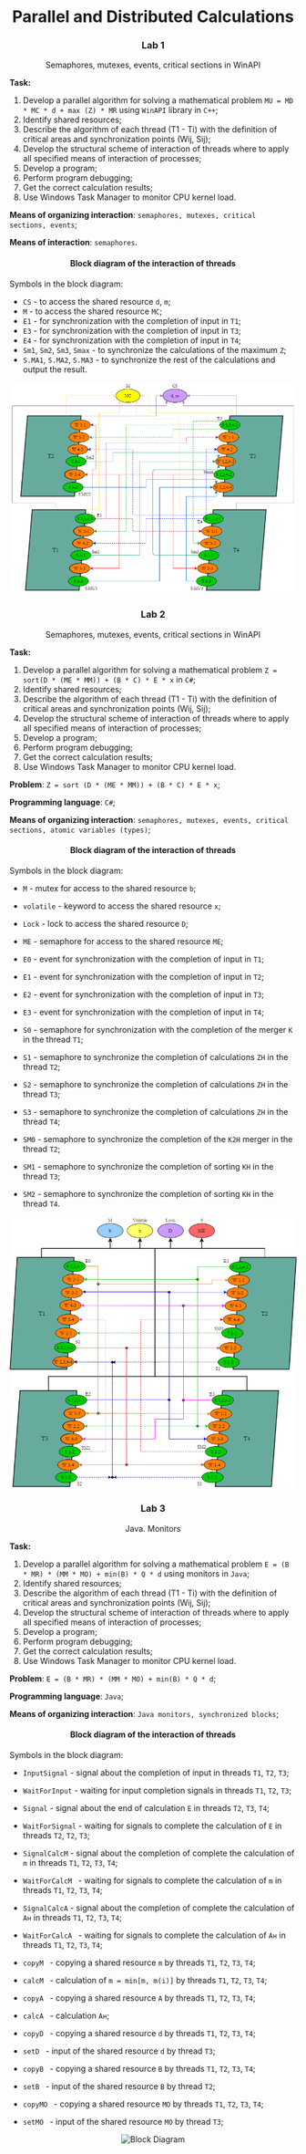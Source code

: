 <h1 align="center"> Parallel and Distributed Calculations</h1>

<h3 align="center">Lab 1</h3>

<p align="center">Semaphores, mutexes, events, critical sections in WinAPI</p>

<b>Task:</b> 

1. Develop a parallel algorithm for solving a mathematical problem `MU = MD * MC * d + max (Z) * MR` using `WinAPI` library in `C++`;
2. Identify shared resources;
3. Describe the algorithm of each thread (T1 - Ti) with the definition of critical areas and synchronization points (Wij, Sij);
4. Develop the structural scheme of interaction of threads where to apply all specified means of interaction of processes;
5. Develop a program;
6. Perform program debugging;
7. Get the correct calculation results;
8. Use Windows Task Manager to monitor CPU kernel load.

**Means of organizing interaction**: `semaphores, mutexes, critical sections, events`;

**Means of interaction**: `semaphores`.

<h4 align="center">Block diagram of the interaction of threads</h4>

Symbols in the block diagram:
	
* `CS` - to access the shared resource `d`, `m`;
* `M` - to access the shared resource `MC`;
* `E1` - for synchronization with the completion of input in `T1`;
* `E3` - for synchronization with the completion of input in `T3`;
* `E4` - for synchronization with the completion of input in `T4`;
* `Sm1`, `Sm2`, `Sm3`, `Smax` - to synchronize the calculations of the maximum `Z`;
* `S.MA1`, `S.MA2`, `S.MA3` - to synchronize the rest of the calculations and output the result.

<p align="center">
    <img src="img/diagram1.png" alt="Block Diagram">
</p>


<h3 align="center">Lab 2</h3>

<p align="center">Semaphores, mutexes, events, critical sections in WinAPI</p>

<b>Task:</b> 

1. Develop a parallel algorithm for solving a mathematical problem `Z = sort(D * (ME * MM)) + (B * C) * E * x` in `C#`;
2. Identify shared resources;
3. Describe the algorithm of each thread (T1 - Ti) with the definition of critical areas and synchronization points (Wij, Sij);
4. Develop the structural scheme of interaction of threads where to apply all specified means of interaction of processes;
5. Develop a program;
6. Perform program debugging;
7. Get the correct calculation results;
8. Use Windows Task Manager to monitor CPU kernel load.

**Problem**: `Z = sort (D * (ME * MM)) + (B * C) * E * x`;

**Programming language**: `C#`;

**Means of organizing interaction**: `semaphores, mutexes, events, critical sections, atomic variables (types)`;

<h4 align="center">Block diagram of the interaction of threads</h4>

Symbols in the block diagram:
* `M` - mutex for access to the shared resource `b`;
* `volatile` - keyword to access the shared resource `x`;
* `Lock` - lock to access the shared resource `D`;
* `ME` - semaphore for access to the shared resource `ME`;


* `E0` - event for synchronization with the completion of input in `T1`;
* `E1` - event for synchronization with the completion of input in `T2`;
* `E2` - event for synchronization with the completion of input in `T3`;
* `E3` - event for synchronization with the completion of input in `T4`;


* `S0` - semaphore for synchronization with the completion of the merger `K` in the thread `T1`;
* `S1` - semaphore to synchronize the completion of calculations `ZH` in the thread `T2`;
* `S2` - semaphore to synchronize the completion of calculations `ZH` in the thread `T3`;
* `S3` - semaphore to synchronize the completion of calculations `ZH` in the thread `T4`;


* `SM0` - semaphore to synchronize the completion of the `K2H` merger in the thread `T2`;
* `SM1` - semaphore to synchronize the completion of sorting `KH` in the thread `T3`;
* `SM2` - semaphore to synchronize the completion of sorting `KH` in the thread `T4`.

<p align="center">
    <img src="img/diagram2.png" alt="Block Diagram">
</p>

<h3 align="center">Lab 3</h3>

<p align="center">Java. Monitors</p>

<b>Task:</b> 

1. Develop a parallel algorithm for solving a mathematical problem `E = (B * MR) * (MM * MO) + min(B) * Q * d` using monitors in `Java`;
2. Identify shared resources;
3. Describe the algorithm of each thread (T1 - Ti) with the definition of critical areas and synchronization points (Wij, Sij);
4. Develop the structural scheme of interaction of threads where to apply all specified means of interaction of processes;
5. Develop a program;
6. Perform program debugging;
7. Get the correct calculation results;
8. Use Windows Task Manager to monitor CPU kernel load.

**Problem**: `E = (B * MR) * (MM * MO) + min(B) * Q * d`;

**Programming language**: `Java`;

**Means of organizing interaction**: `Java monitors, synchronized blocks`;

<h4 align="center">Block diagram of the interaction of threads</h4>

Symbols in the block diagram:
* `InputSignal` - signal about the completion of input in threads `T1`, `T2`, `T3`;
* `WaitForInput` - waiting for input completion signals in threads `T1`, `T2`, `T3`;


* `Signal` - signal about the end of calculation `E` in threads `T2`, `T3`, `T4`;
* `WaitForSignal` - waiting for signals to complete the calculation of `E` in threads `T2`, `T2`, `T3`;


* `SignalCalcM` - signal about the completion of complete the calculation of `m` in threads `T1`, `T2`, `T3`, `T4`;
* `WaitForCalcM ` - waiting for signals to complete the calculation of `m` in threads `T1`, `T2`, `T3`, `T4`;


* `SignalCalcA` - signal about the completion of complete the calculation of `Aн` in threads `T1`, `T2`, `T3`, `T4`;
* `WaitForCalcA ` - waiting for signals to complete the calculation of `Aн` in threads `T1`, `T2`, `T3`, `T4`;


* `copyM ` - copying a shared resource `m` by threads `T1`, `T2`, `T3`, `T4`;
* `calcM ` - calculation of `m = min[m, m(i)]` by threads `T1`, `T2`, `T3`, `T4`;


* `copyA ` - copying a shared resource `A` by threads `T1`, `T2`, `T3`, `T4`;
* `calcA ` - calculation `Aн`;


* `copyD ` - copying a shared resource `d` by threads `T1`, `T2`, `T3`, `T4`;
* `setD ` - input of the shared resource `d` by thread `T3`;


* `copyB ` - copying a shared resource `B` by threads `T1`, `T2`, `T3`, `T4`;
* `setB ` - input of the shared resource `B` by thread `T2`;


* `copyMO ` - copying a shared resource `MO` by threads `T1`, `T2`, `T3`, `T4`;
* `setMO ` - input of the shared resource `MO` by thread `T3`;


<p align="center">
    <img src=".img/duagram3.jpg" alt="Block Diagram">
</p>

